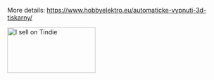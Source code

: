 More details: https://www.hobbyelektro.eu/automaticke-vypnuti-3d-tiskarny/

<a href="https://www.tindie.com/stores/hobbyelektro/?ref=offsite_badges&utm_source=sellers_hobbyelektro&utm_medium=badges&utm_campaign=badge_large"><img src="https://d2ss6ovg47m0r5.cloudfront.net/badges/tindie-larges.png" alt="I sell on Tindie" width="200" height="104"></a>
